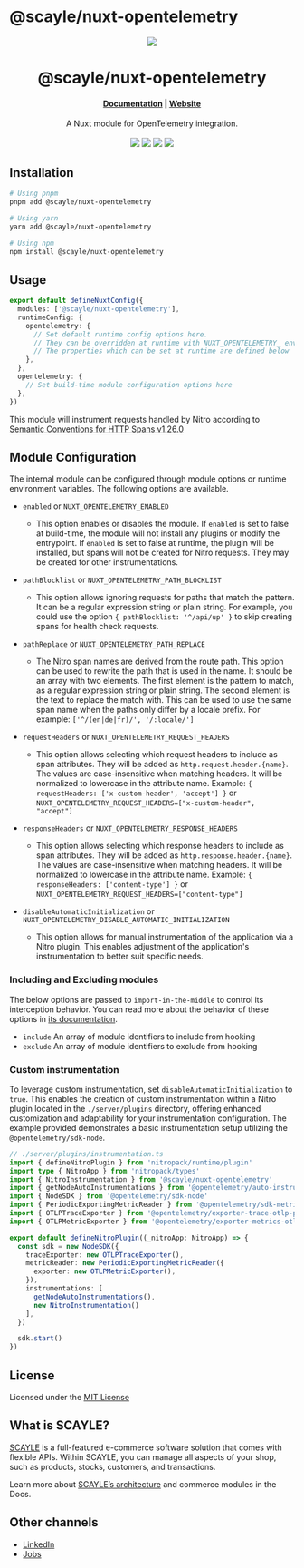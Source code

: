 # @scayle/nuxt-opentelemetry

<div align="center">
  <img src="https://cdn-prod.scayle.com/public/media/general/SCAYLE-Commerce-Engine-header.png" />
</div>

<div align="center">
  <h1>@scayle/nuxt-opentelemetry</h1>
</div>

<div align="center">
  <h4><a href="https://scayle.dev/en/core-documentation/storefront-guide/storefront-application/integrations/open-telemetry">Documentation</a> | <a href="https://www.scayle.com/">Website</a></h4>
</div>

<div align="center">
  A Nuxt module for OpenTelemetry integration.
</div>
<br/>
<div align="center">
  <a href="https://www.npmjs.com/package/@scayle/nuxt-opentelemetry"><img src="https://img.shields.io/npm/v/@scayle/nuxt-opentelemetry/latest.svg?style=flat&colorB=007ec6" /></a>
  <a href="https://www.npmjs.com/package/@scayle/nuxt-opentelemetry"><img src="https://img.shields.io/npm/dm/@scayle/nuxt-opentelemetry.svg?style=flat&colorB=007ec6" /></a>
  <a href="https://www.npmjs.com/package/@scayle/nuxt-opentelemetry"><img src="https://img.shields.io/badge/license-MIT-blue.svg" /></a>
  <a href="https://nuxt.com"><img src="https://img.shields.io/badge/Nuxt-18181B?logo=nuxt.js" /></a>
</div>

## Installation

```bash
# Using pnpm
pnpm add @scayle/nuxt-opentelemetry

# Using yarn
yarn add @scayle/nuxt-opentelemetry

# Using npm
npm install @scayle/nuxt-opentelemetry
```

## Usage

```ts
export default defineNuxtConfig({
  modules: ['@scayle/nuxt-opentelemetry'],
  runtimeConfig: {
    opentelemetry: {
      // Set default runtime config options here.
      // They can be overridden at runtime with NUXT_OPENTELEMETRY_ environment variables
      // The properties which can be set at runtime are defined below
    },
  },
  opentelemetry: {
    // Set build-time module configuration options here
  },
})
```

This module will instrument requests handled by Nitro according to [Semantic Conventions for HTTP Spans v1.26.0](https://github.com/open-telemetry/semantic-conventions/blob/v1.26.0/docs/http/http-spans.md#http-server)

## Module Configuration

The internal module can be configured through module options or runtime environment variables. The following options are available.

- `enabled` or `NUXT_OPENTELEMETRY_ENABLED`
  - This option enables or disables the module.
    If `enabled` is set to false at build-time, the module will not install any plugins or modify the entrypoint.
    If `enabled` is set to false at runtime, the plugin will be installed, but spans will not be created for Nitro requests. They may be created for other instrumentations.

- `pathBlocklist` or `NUXT_OPENTELEMETRY_PATH_BLOCKLIST`
  - This option allows ignoring requests for paths that match the pattern.
    It can be a regular expression string or plain string. For example,
    you could use the option `{ pathBlocklist: '^/api/up' }` to skip creating spans for health check requests.

- `pathReplace` or `NUXT_OPENTELEMETRY_PATH_REPLACE`
  - The Nitro span names are derived from the route path.
    This option can be used to rewrite the path that is used in the name.
    It should be an array with two elements.
    The first element is the pattern to match, as a regular expression string or plain string.
    The second element is the text to replace the match with.
    This can be used to use the same span name when the paths only differ by a locale prefix.
    For example: `['^/(en|de|fr)/', '/:locale/']`

- `requestHeaders` or `NUXT_OPENTELEMETRY_REQUEST_HEADERS`
  - This option allows selecting which request headers to include as span attributes. They will be added as `http.request.header.{name}`. The values are case-insensitive when matching headers. It will be normalized to lowercase in the attribute name. Example: `{ requestHeaders: ['x-custom-header', 'accept'] }` or `NUXT_OPENTELEMETRY_REQUEST_HEADERS=["x-custom-header", "accept"]`

- `responseHeaders` or `NUXT_OPENTELEMETRY_RESPONSE_HEADERS`
  - This option allows selecting which response headers to include as span attributes. They will be added as `http.response.header.{name}`. The values are case-insensitive when matching headers. It will be normalized to lowercase in the attribute name. Example: `{ responseHeaders: ['content-type'] }` or `NUXT_OPENTELEMETRY_REQUEST_HEADERS=["content-type"]`

- `disableAutomaticInitialization` or `NUXT_OPENTELEMETRY_DISABLE_AUTOMATIC_INITIALIZATION`
  - This option allows for manual instrumentation of the application via a Nitro plugin. This enables adjustment of the application's instrumentation to better suit specific needs.

### Including and Excluding modules

The below options are passed to `import-in-the-middle` to control its interception behavior.
You can read more about the behavior of these options in [its documentation](https://github.com/nodejs/import-in-the-middle?tab=readme-ov-file#only-intercepting-hooked-modules).

- `include` An array of module identifiers to include from hooking
- `exclude` An array of module identifiers to exclude from hooking

### Custom instrumentation

To leverage custom instrumentation, set `disableAutomaticInitialization` to `true`. This enables the creation of custom instrumentation within a Nitro plugin located in the `./server/plugins` directory, offering enhanced customization and adaptability for your instrumentation configuration. The example provided demonstrates a basic instrumentation setup utilizing the `@opentelemetry/sdk-node`.

```ts
// ./server/plugins/instrumentation.ts
import { defineNitroPlugin } from 'nitropack/runtime/plugin'
import type { NitroApp } from 'nitropack/types'
import { NitroInstrumentation } from '@scayle/nuxt-opentelemetry'
import { getNodeAutoInstrumentations } from '@opentelemetry/auto-instrumentations-node'
import { NodeSDK } from '@opentelemetry/sdk-node'
import { PeriodicExportingMetricReader } from '@opentelemetry/sdk-metrics'
import { OTLPTraceExporter } from '@opentelemetry/exporter-trace-otlp-proto'
import { OTLPMetricExporter } from '@opentelemetry/exporter-metrics-otlp-proto'

export default defineNitroPlugin((_nitroApp: NitroApp) => {
  const sdk = new NodeSDK({
    traceExporter: new OTLPTraceExporter(),
    metricReader: new PeriodicExportingMetricReader({
      exporter: new OTLPMetricExporter(),
    }),
    instrumentations: [
      getNodeAutoInstrumentations(),
      new NitroInstrumentation()
    ],
  })

  sdk.start()
})
```

## License

Licensed under the [MIT License](https://opensource.org/license/mit/)

## What is SCAYLE?

[SCAYLE](https://scayle.com) is a full-featured e-commerce software solution that comes with flexible APIs.
Within SCAYLE, you can manage all aspects of your shop, such as products, stocks, customers, and transactions.

Learn more about [SCAYLE’s architecture](https://scayle.dev/en/core-documentation/welcome-to-scayle/getting-started) and commerce modules in the Docs.

## Other channels

- [LinkedIn](https://www.linkedin.com/company/scaylecommerce/)
- [Jobs](https://careers.smartrecruiters.com/ABOUTYOUGmbH/scayle)

<!-- Badges -->

[npm-version-src]: https://img.shields.io/npm/v/@scayle/nuxt-opentelemetry/latest.svg?style=flat&colorA=18181B&colorB=28CF8D
[npm-version-href]: https://npmjs.com/package/@scayle/nuxt-opentelemetry
[npm-downloads-src]: https://img.shields.io/npm/dm/@scayle/nuxt-opentelemetry.svg?style=flat&colorA=18181B&colorB=28CF8D
[npm-downloads-href]: https://npmjs.com/package/@scayle/nuxt-opentelemetry
[license-src]: https://img.shields.io/npm/l/@scayle/nuxt-opentelemetry.svg?style=flat&colorA=18181B&colorB=28CF8D
[license-href]: https://npmjs.com/package/@scayle/nuxt-opentelemetry
